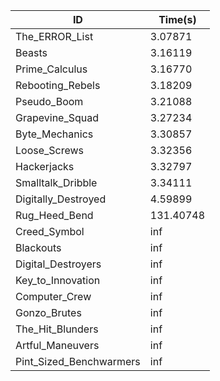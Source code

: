 |ID|Time(s)|
|-|-|
|The_ERROR_List|3.07871|
|Beasts|3.16119|
|Prime_Calculus|3.16770|
|Rebooting_Rebels|3.18209|
|Pseudo_Boom|3.21088|
|Grapevine_Squad|3.27234|
|Byte_Mechanics|3.30857|
|Loose_Screws|3.32356|
|Hackerjacks|3.32797|
|Smalltalk_Dribble|3.34111|
|Digitally_Destroyed|4.59899|
|Rug_Heed_Bend|131.40748|
|Creed_Symbol|inf|
|Blackouts|inf|
|Digital_Destroyers|inf|
|Key_to_Innovation|inf|
|Computer_Crew|inf|
|Gonzo_Brutes|inf|
|The_Hit_Blunders|inf|
|Artful_Maneuvers|inf|
|Pint_Sized_Benchwarmers|inf|
